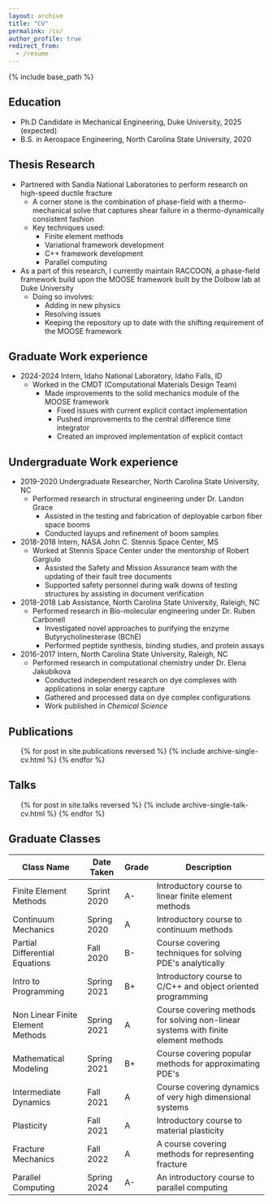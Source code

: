 ```yaml
---
layout: archive
title: "CV"
permalink: /cv/
author_profile: true
redirect_from:
  - /resume
---
```


{% include base_path %}

## Education

* Ph.D Candidate in Mechanical Engineering, Duke University, 2025 (expected)
* B.S. in Aerospace Engineering, North Carolina State University, 2020

## Thesis Research

* Partnered with Sandia National Laboratories to perform research on high-speed ductile fracture
  * A corner stone is the combination of phase-field with a thermo-mechanical solve that captures shear failure in a thermo-dynamically consistent fashion
  * Key techniques used:
    * Finite element methods
    * Variational framework development
    * C++ framework development
    * Parallel computing
* As a part of this research, I currently maintain RACCOON, a phase-field framework build upon the MOOSE framework built by the Dolbow lab at Duke University
  * Doing so involves:
    * Adding in new physics
    * Resolving issues
    * Keeping the repository up to date with the shifting requirement of the MOOSE framework

## Graduate Work experience

* 2024-2024 Intern, Idaho National Laboratory, Idaho Falls, ID
  * Worked in the CMDT (Computational Materials Design Team)
    * Made improvements to the solid mechanics module of the MOOSE framework
      * Fixed issues with current explicit contact implementation
      * Pushed improvements to the central difference time integrator
      * Created an improved implementation of explicit contact

## Undergraduate Work experience

* 2019-2020 Undergraduate Researcher, North Carolina State University, NC
  * Performed research in structural engineering under Dr. Landon Grace
    * Assisted in the testing and fabrication of deployable carbon fiber space booms
    * Conducted layups and refinement of boom samples
* 2018-2018 Intern, NASA John C. Stennis Space Center, MS
  * Worked at Stennis Space Center under the mentorship of Robert Gargiulo
    * Assisted the Safety and Mission Assurance team with the updating of their fault tree documents
    * Supported safety personnel during walk downs of testing structures by assisting in document verification
* 2018-2018 Lab Assistance, North Carolina State University, Raleigh, NC
  * Performed research in Bio-molecular engineering under Dr. Ruben Carbonell
    * Investigated novel approaches to purifying the enzyme Butyrycholinesterase (BChE)
    * Performed peptide synthesis, binding studies, and protein assays
* 2016-2017 Intern, North Carolina State University, Raleigh, NC
  * Performed research in computational chemistry under Dr. Elena Jakubikova
    * Conducted independent research on dye complexes with applications in solar energy capture
    * Gathered and processed data on dye complex configurations
    * Work published in *Chemical Science*

<!-- ## Skills

* Skill 1
* Skill 2
  *
  *
  *
* Skill 3 -->

## Publications

  <ul>{% for post in site.publications reversed %}
    {% include archive-single-cv.html %}
  {% endfor %}</ul>
  
## Talks

  <ul>{% for post in site.talks reversed %}
    {% include archive-single-talk-cv.html  %}
  {% endfor %}</ul>
  
## Graduate Classes

| Class Name                        | Date Taken  | Grade | Description                                                                        |
| --------------------------------- | ----------- | ----- | ---------------------------------------------------------------------------------- |
| Finite Element Methods            | Sprint 2020 | A-    | Introductory course to linear finite element methods                               |
| Continuum Mechanics               | Spring 2020 | A     | Introductory course to continuum methods                                           |
| Partial Differential Equations    | Fall 2020   | B-    | Course covering techniques for solving PDE's analytically                          |
| Intro to Programming              | Spring 2021 | B+    | Introductory course to C/C++ and object oriented programming                       |
| Non Linear Finite Element Methods | Spring 2021 | A     | Course covering methods for solving non-linear systems with finite element methods |
| Mathematical Modeling             | Spring 2021 | B+    | Course covering popular methods for approximating PDE's                            |
| Intermediate Dynamics             | Fall 2021   | A     | Course covering dynamics of very high dimensional systems                          |
| Plasticity                        | Fall 2021   | A     | Introductory course to material plasticity                                         |
| Fracture Mechanics                | Fall 2022   | A     | A course covering methods for representing fracture                                |
| Parallel Computing                | Spring 2024 | A-    | An introductory course to parallel computing                                       |
